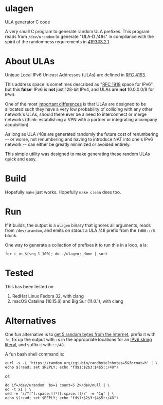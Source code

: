 # ulagen
ULA generator C code

A very small C program to generate random ULA prefixes. This program reads from `/dev/urandom` to generate "ULA-D /48s" in compliance with the spirit of the randomness requirements in [4193#3.2.1](https://www.rfc-editor.org/rfc/rfc4193.html#section-3.2.1).

# About ULAs
Unique Local IPv6 Unicast Addresses (ULAs) are defined in [RFC 4193](https://www.rfc-editor.org/rfc/rfc4193.html).

This address space is sometimes described as "[RFC 1918](https://www.rfc-editor.org/rfc/rfc1918.html) space for IPv6", but this **false**! IPv6 is **not** just 128-bit IPv4, and ULAs are **not** 10.0.0.0/8 for IPv6.

One of the most [important differences](https://www.rfc-editor.org/rfc/rfc4193.html#section-6.1) is that ULAs are designed to be allocated such they have a very low probability of colliding with any other network's ULAs, should there ever be a need to interconnect or merge networks (think: establishing a VPN with a partner or integrating a company acquisition).

As long as ULA /48s are generated randomly the future cost of renumbering -- or worse, not renumbering and having to introduce NAT into one's IPv6 network -- can either be greatly minimized or avoided entirely.

This simple utility was designed to make generating these random ULAs quick and easy.

# Build
Hopefully `make` just works.  Hopefully `make clean` does too.

# Run
If it builds, the output is a `ulagen` binary that ignores all arguments, reads from `/dev/urandom`, and emits on stdout a ULA /48 prefix from the `fd00::/8` block.

One way to generate a collection of prefixes it to run this in a loop, a la:

```
for i in $(seq 1 100); do ./ulagen; done | sort
```

# Tested
This has been tested on:
1) RedHat Linux Fedora 32, with clang
1) macOS Catalina (10.15.6) and Big Sur (11.0.1), with clang


# Alternatives
One fun alternative is to [get 5 random bytes from the Internet](https://random.org/cgi-bin/randbyte?nbytes=5&format=h), prefix it with `fd`, fix up the output with `:`s in the appropriate locations for an [IPv6 string literal](https://www.rfc-editor.org/rfc/rfc5952.html), and suffix it with `::/48`.

A fun bash shell command is:

```
curl -s -L 'https://random.org/cgi-bin/randbyte?nbytes=5&format=h' | \
echo $(read; set $REPLY; echo "fd$1:$2$3:$4$5::/48")
```

or:

```
dd if=/dev/urandom  bs=1 count=5 2>/dev/null | \
od -t x1 | \
sed -e 's/^[^[:space:]]*[[:space:]]//' -e '1q' | \
echo $(read; set $REPLY; echo "fd$1:$2$3:$4$5::/48")
```
